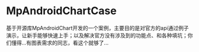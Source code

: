 # MpAndroidChartCase
基于开源库MpAndroidChart开发的一个案例，主要目的是对官方的api通过例子演示，让新手能够快速上手；以及解决官方没有涉及到的功能点、和各种填坑；你们懂得...有图表需求的同志，看这个就够了...
